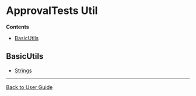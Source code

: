 <!--
This file was generate by MarkdownSnippets.
Source File: /approvaltests-util/docs/README.source.md
To change this file edit the source file and then re-run the generation using either the dotnet global tool (https://github.com/SimonCropp/MarkdownSnippets#githubmarkdownsnippets) or using the api (https://github.com/SimonCropp/MarkdownSnippets#running-as-a-unit-test).
-->
<a id="top"></a>

# ApprovalTests Util



<!-- START doctoc generated TOC please keep comment here to allow auto update -->
<!-- DON'T EDIT THIS SECTION, INSTEAD RE-RUN doctoc TO UPDATE -->
**Contents**

- [BasicUtils](#basicutils)

<!-- END doctoc generated TOC please keep comment here to allow auto update -->

## BasicUtils

* [Strings](StringUtils.md#top)

---

[Back to User Guide](README.md#top)
